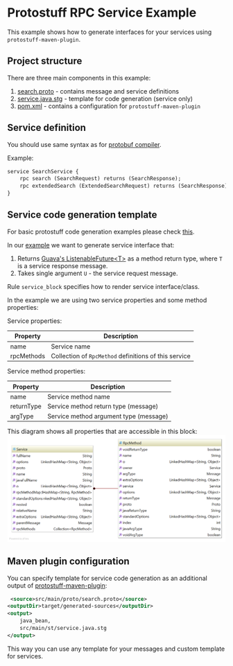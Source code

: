 # Protostuff RPC Service Example

This example shows how to generate interfaces for your services using `protostuff-maven-plugin`.

## Project structure

There are three main components in this example:

1. [search.proto](src/main/proto/search.proto) - contains message and service definitions
2. [service.java.stg](src/main/st/service.java.stg) - template for code generation (service only)
3. [pom.xml](pom.xml) - contains a configuration for `protostuff-maven-plugin`

## Service definition

You should use same syntax as for [protobuf compiler](https://developers.google.com/protocol-buffers/docs/proto#services).

Example:

```proto
service SearchService {
    rpc search (SearchRequest) returns (SearchResponse);
    rpc extendedSearch (ExtendedSearchRequest) returns (SearchResponse);
}

```

## Service code generation template

For basic protostuff code generation examples please check [this](https://code.google.com/p/protostuff/wiki/WritingCustomCodeGenerators).

In our [example](src/main/st/service.java.stg) we want to generate service interface that:

1. Returns [Guava's ListenableFuture&lt;T&gt;](https://code.google.com/p/guava-libraries/wiki/ListenableFutureExplained) as a method return type, where `T` is a service response message.
2. Takes single argument `U` - the service request message.

Rule `service_block` specifies how to render service interface/class. 

In the example we are using two service properties and some method properties:

Service properties:

Property      | Description
------------- | -------------
name          | Service name
rpcMethods    | Collection of `RpcMethod` definitions of this service

Service method properties:

Property      | Description
------------- | -------------
name          | Service method name
returnType    | Service method return type (message)
argType       | Service method argument type (message)

This diagram shows all properties that are accessible in this block:
![](ServiceProperties.png)

## Maven plugin configuration

You can specify template for service code generation as an additional output of [protostuff-maven-plugin](https://github.com/kshchepanovskyi/protostuff-rpc-example/blob/master/pom.xml#L37):

```xml
 <source>src/main/proto/search.proto</source>
<outputDir>target/generated-sources</outputDir>
<output>
    java_bean,
    src/main/st/service.java.stg
</output>
```

This way you can use any template for your messages and custom template for services.